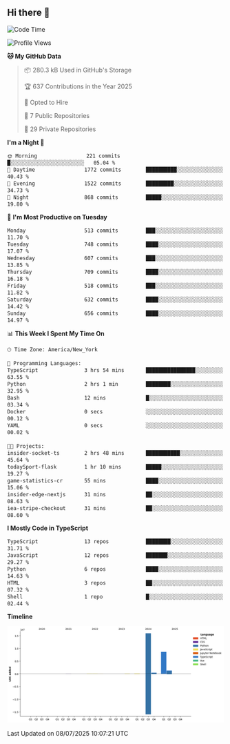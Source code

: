 ## Hi there 👋

<!--START_SECTION:waka-->
![Code Time](http://img.shields.io/badge/Code%20Time-374%20hrs%2044%20mins-blue)

![Profile Views](http://img.shields.io/badge/Profile%20Views-0-blue)

**🐱 My GitHub Data** 

> 📦 280.3 kB Used in GitHub's Storage 
 > 
> 🏆 637 Contributions in the Year 2025
 > 
> 💼 Opted to Hire
 > 
> 📜 7 Public Repositories 
 > 
> 🔑 29 Private Repositories 
 > 
**I'm a Night 🦉** 

```text
🌞 Morning                221 commits         █░░░░░░░░░░░░░░░░░░░░░░░░   05.04 % 
🌆 Daytime                1772 commits        ██████████░░░░░░░░░░░░░░░   40.43 % 
🌃 Evening                1522 commits        █████████░░░░░░░░░░░░░░░░   34.73 % 
🌙 Night                  868 commits         █████░░░░░░░░░░░░░░░░░░░░   19.80 % 
```
📅 **I'm Most Productive on Tuesday** 

```text
Monday                   513 commits         ███░░░░░░░░░░░░░░░░░░░░░░   11.70 % 
Tuesday                  748 commits         ████░░░░░░░░░░░░░░░░░░░░░   17.07 % 
Wednesday                607 commits         ███░░░░░░░░░░░░░░░░░░░░░░   13.85 % 
Thursday                 709 commits         ████░░░░░░░░░░░░░░░░░░░░░   16.18 % 
Friday                   518 commits         ███░░░░░░░░░░░░░░░░░░░░░░   11.82 % 
Saturday                 632 commits         ████░░░░░░░░░░░░░░░░░░░░░   14.42 % 
Sunday                   656 commits         ████░░░░░░░░░░░░░░░░░░░░░   14.97 % 
```


📊 **This Week I Spent My Time On** 

```text
🕑︎ Time Zone: America/New_York

💬 Programming Languages: 
TypeScript               3 hrs 54 mins       ████████████████░░░░░░░░░   63.55 % 
Python                   2 hrs 1 min         ████████░░░░░░░░░░░░░░░░░   32.95 % 
Bash                     12 mins             █░░░░░░░░░░░░░░░░░░░░░░░░   03.34 % 
Docker                   0 secs              ░░░░░░░░░░░░░░░░░░░░░░░░░   00.12 % 
YAML                     0 secs              ░░░░░░░░░░░░░░░░░░░░░░░░░   00.02 % 

🐱‍💻 Projects: 
insider-socket-ts        2 hrs 48 mins       ███████████░░░░░░░░░░░░░░   45.64 % 
todaySport-flask         1 hr 10 mins        █████░░░░░░░░░░░░░░░░░░░░   19.27 % 
game-statistics-cr       55 mins             ████░░░░░░░░░░░░░░░░░░░░░   15.06 % 
insider-edge-nextjs      31 mins             ██░░░░░░░░░░░░░░░░░░░░░░░   08.63 % 
iea-stripe-checkout      31 mins             ██░░░░░░░░░░░░░░░░░░░░░░░   08.60 % 
```

**I Mostly Code in TypeScript** 

```text
TypeScript               13 repos            ████████░░░░░░░░░░░░░░░░░   31.71 % 
JavaScript               12 repos            ███████░░░░░░░░░░░░░░░░░░   29.27 % 
Python                   6 repos             ████░░░░░░░░░░░░░░░░░░░░░   14.63 % 
HTML                     3 repos             ██░░░░░░░░░░░░░░░░░░░░░░░   07.32 % 
Shell                    1 repo              █░░░░░░░░░░░░░░░░░░░░░░░░   02.44 % 
```



**Timeline**

![Lines of Code chart](https://raw.githubusercontent.com/dikshithvishnu/dikshithvishnu/main/assets/bar_graph.png)


 Last Updated on 08/07/2025 10:07:21 UTC
<!--END_SECTION:waka-->
